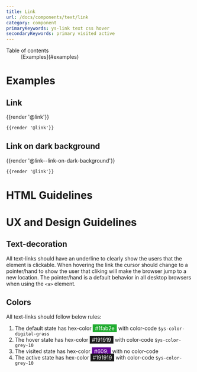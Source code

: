 ```yaml
---
title: Link
url: /docs/components/text/link
category: component
primaryKeywords: ys-link text css hover
secondaryKeywords: primary visited active
---
```


<nav class="element-navigation">
  <dl class="element-navigation__list">
    <dt class="element-navigation__title">Table of contents</dt>
    <dd class="element-navigation__item">[Examples](#examples)</dd>
  </dl>
</nav>

# Examples
## Link
<div class="element-preview">
  <div class="element-preview__inner">{{render '@link'}}</div>
</div>

```html
{{render '@link'}}
```

## Link on dark background
<div class="element-preview element-preview--dark">
  <div class="element-preview__inner">{{render '@link--link-on-dark-background'}}</div>
</div>

```html
{{render '@link'}}
```
# HTML Guidelines

# UX and Design Guidelines
## Text-decoration
All text-links should have an underline to clearly show the users that the element is clickable. When hovering the link the cursor should change to a pointer/hand to show the user that cliking will make the browser jump to a new location. The pointer/hand is a default behavior in all desktop browsers when using the `<a>` element.

## Colors
All text-links should follow below rules:
1. The default state has hex-color <span style="background-color: #1fab2e; color: #fff; padding: 2px 6px;">#1fab2e</span> with color-code `$ys-color-digital-grass`
2. The hover state has hex-color <span style="background-color: #191919; color: #fff; padding: 2px 6px;">#191919</span> with color-code `$ys-color-grey-10`
3. The visited state has hex-color <span style="background-color: #609; color: #fff; padding: 2px 6px;">#609;</span> with no color-code
4. The active state has hex-color <span style="background-color: #191919; color: #fff; padding: 2px 6px;">#191919</span> with color-code `$ys-color-grey-10`
